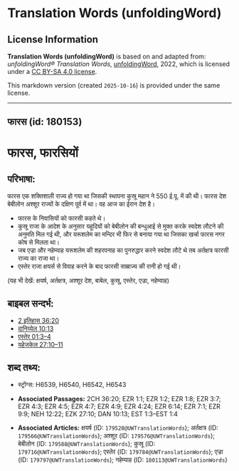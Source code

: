 # Translation Words (unfoldingWord)

## License Information

**Translation Words (unfoldingWord)** is based on and adapted from: _unfoldingWord® Translation Words_, [unfoldingWord](https://unfoldingword.org/utw), 2022, which is licensed under a [CC BY-SA 4.0 license](https://creativecommons.org/licenses/by-sa/4.0/legalcode.en).

This markdown version (created `2025-10-16`) is provided under the same license.



--------------------------------

## फारस (id: 180153)

फारस, फारसियों
==============

परिभाषा:
--------

फारस एक शक्तिशाली राज्य हो गया था जिसकी स्थापना कुस्रू महान ने 550 ई.पू. में की थी। फारस देश बेबीलोन अश्शूर राज्यों के दक्षिण पूर्व में था। वह आज का ईरान देश है।

* फारस के निवासियों को फारसी कहते थे।
* कुस्रू राजा के आदेश के अनुसार यहूदियों को बेबीलोन की बन्धुआई से मुक्त करके स्वदेश लौटने की अनुमति मिल गई थी, और यरूशलेम का मन्दिर भी फिर से बनाया गया था जिसका खर्चा फारस नगर कोष से मिलता था।
* जब एज्रा और नहेम्याह यरूशलेम की शहरपनाह का पुनरुद्धार करने स्वदेश लौटे थे तब अर्तक्षत्र फारसी राज्य का राजा था।
* एस्तेर राजा क्षयर्स से विवाह करने के बाद फारसी साम्राज्य की रानी हो गई थी।

(यह भी देखें: क्षयर्ष, अर्तक्षत्र, अश्शूर देश, बाबेल, कुस्रू, एस्तेर, एज्रा, नहेम्याह)

बाइबल सन्दर्भ:
--------------

* [2 इतिहास 36:20](https://ref.ly/2Chr0:0)
* [दानिय्येल 10:13](https://ref.ly/Dan10:13)
* [एस्तेर 01:3–4](https://ref.ly/Esth1:3-Esth1:4)
* [यहेजकेल 27:10–11](https://ref.ly/Ezek27:10-Ezek27:11)

शब्द तथ्य:
----------

* स्ट्रोंग्स: H6539, H6540, H6542, H6543

* **Associated Passages:** 2CH 36:20; EZR 1:1; EZR 1:2; EZR 1:8; EZR 3:7; EZR 4:3; EZR 4:5; EZR 4:7; EZR 4:9; EZR 4:24; EZR 6:14; EZR 7:1; EZR 9:9; NEH 12:22; EZK 27:10; DAN 10:13; EST 1:3–EST 1:4
* **Associated Articles:** क्षयर्ष (ID: `179528@UWTranslationWords`); अर्तक्षत्र (ID: `179566@UWTranslationWords`); अश्शूर (ID: `179576@UWTranslationWords`); बेबीलोन (ID: `179588@UWTranslationWords`); कुस्रू (ID: `179716@UWTranslationWords`); एस्तेर (ID: `179784@UWTranslationWords`); एज्रा (ID: `179797@UWTranslationWords`); नहेम्याह (ID: `180113@UWTranslationWords`)

